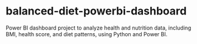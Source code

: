 # balanced-diet-powerbi-dashboard
Power BI dashboard project to analyze health and nutrition data, including BMI, health score, and diet patterns, using Python and Power BI.
